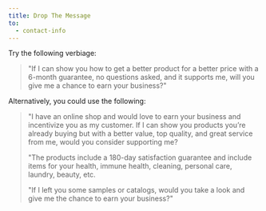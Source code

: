 ```yaml
---
title: Drop The Message
to:
  - contact-info
---
```


Try the following verbiage:

<blockquote class="blockquote">

"If I can show you how to get a better product for a better price with a 6-month guarantee, no questions asked, and it supports me, will you give me a chance to earn your business?"

</blockquote>

Alternatively, you could use the following:

<blockquote class="blockquote">

"I have an online shop and would love to earn your business and incentivize you as my customer. If I can show you products you’re already buying but with a better value, top quality, and great service from me, would you consider supporting me?

"The products include a 180-day satisfaction guarantee and include items for your health, immune health, cleaning, personal care, laundry, beauty, etc.

"If I left you some samples or catalogs, would you take a look and give me the chance to earn your business?"

</blockquote>